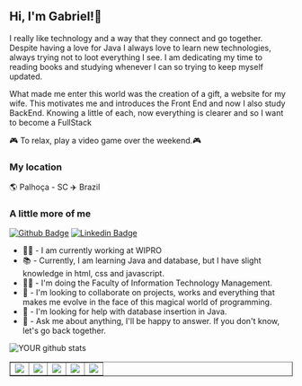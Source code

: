 <h2>Hi, I'm Gabriel!👋</h2> 


I really like technology and a way that they connect and go together. 
Despite having a love for Java I always love to learn new technologies, always trying not to loot everything I see. I am dedicating my time to reading books and studying whenever I can so trying to keep myself updated.

What made me enter this world was the creation of a gift, a website for my wife.
This motivates me and introduces the Front End and now I also study BackEnd.
Knowing a little of each, now everything is clearer and so I want to become a FullStack



🎮 To relax, play a video game over the weekend.🎮

<h3> My location </h3>
  🌎 Palhoça - SC ✈️ Brazil


<h3>A little more of me</h3>

[![Github Badge](https://img.shields.io/badge/-Github-000?style=flat-square&logo=Github&logoColor=white&link=https://github.com/programacaogabriel/)](https://github.com/programacaogabriel/)
[![Linkedin Badge](https://img.shields.io/badge/-LinkedIn-blue?style=flat-square&logo=Linkedin&logoColor=white&link=https://www.linkedin.com/in/gabrielmartinsdasilva/
)](https://www.linkedin.com/in/gabrielmartinsdasilva/)




-  🧑‍💻 - I am currently working at WIPRO
-  📚   -  Currently, I am learning Java and database, but I have slight knowledge in html, css and javascript.
-  👨‍🎓 - I'm doing the Faculty of Information Technology Management.
-  🤝   -  I'm looking to collaborate on projects, works and everything that makes me evolve in the face of this magical world of programming.
-  🤔   -  I'm looking for help with database insertion in Java.
-  💬   -  Ask me about anything, I'll be happy to answer. If you don't know, let's go back together.



<table border="1">
<tr>
<td> <img src="https://img.shields.io/badge/MySQL-00000F?style=for-the-badge&logo=mysql&logoColor=white"/></td>
<td> <img src="https://img.shields.io/badge/Java-ED8B00?style=for-the-badge&logo=java&logoColor=white"/></td>
<td> <img src="https://img.shields.io/badge/JavaScript-F7DF1E?style=for-the-badge&logo=javascript&logoColor=black"/></td>
<td> <img src="https://img.shields.io/badge/HTML5-E34F26?style=for-the-badge&logo=html5&logoColor=white"/></td>
<td> <img src="https://img.shields.io/badge/CSS3-1572B6?style=for-the-badge&logo=css3&logoColor=white"/></td>
 </tr>

![YOUR github stats](https://github-readme-stats.vercel.app/api?username=programacaogabriel)

